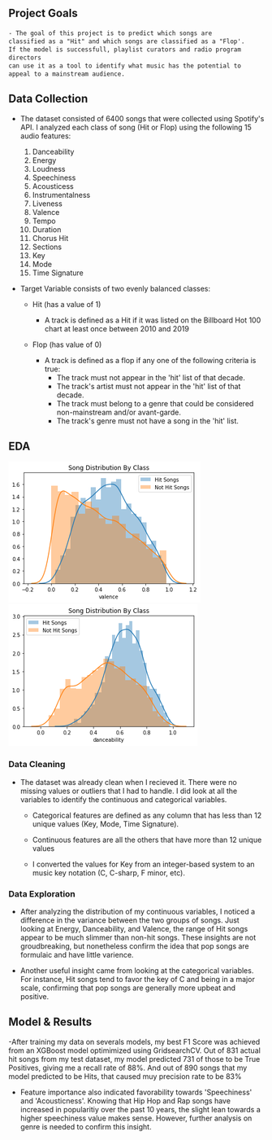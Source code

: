 
## Project Goals
    - The goal of this project is to predict which songs are 
    classified as a "Hit" and which songs are classified as a "Flop'. 
    If the model is successfull, playlist curators and radio program directors 
    can use it as a tool to identify what music has the potential to appeal to a mainstream audience. 


## Data Collection
   - The dataset consisted of 6400 songs that were collected using Spotify's API. 
    I analyzed each class of song (Hit or Flop) using the following 15 audio features:
        1. Danceability
        2. Energy
        3. Loudness
        4. Speechiness
        5. Acousticess
        6. Instrumentalness
        7. Liveness
        8. Valence
        9. Tempo
        10. Duration
        11. Chorus Hit
        12. Sections
        13. Key
        14. Mode
        15. Time Signature
    
   - Target Variable consists of two evenly balanced classes:
        - Hit (has a value of 1)
           - A track is defined as a Hit if it was listed on the Billboard Hot 100 chart at least once between 2010 and 2019
        
        - Flop (has value of 0)
           - A track is defined as a flop if any one of the following criteria is true:
                - The track must not appear in the 'hit' list of that decade.
                - The track's artist must not appear in the 'hit' list of that decade.
                - The track must belong to a genre that could be considered non-mainstream and/or 
                avant-garde.
                - The track's genre must not have a song in the 'hit' list.
                
## EDA
![](valence.png) ![](danceability.png)
### Data Cleaning
   - The dataset was already clean when I recieved it. There were no missing values or outliers that I had to handle. 
    I did look at all the variables to identify the continuous and categorical variables.
       
      - Categorical features are defined as any column that has less than 12 unique values 
        (Key, Mode, Time Signature).
       
      - Continuous features are all the others that have more than 12 unique values
       
      - I converted the values for Key from an integer-based system to an music key notation 
        (C, C-sharp, F minor, etc).

### Data Exploration
   - After analyzing the distribution of my continuous variables, 
    I noticed a difference in the variance between the two groups of songs. 
    Just looking at Energy, Danceability, and Valence, 
    the range of Hit songs appear to be much slimmer than non-hit songs. 
    These insights are not groudbreaking, but nonetheless confirm the idea 
    that pop songs are formulaic and have little varience.
   
   - Another useful insight came from looking at the categorical variables. 
    For instance, Hit songs tend to favor the key of C and being in a major scale, 
    confirming that pop songs are generally more upbeat and positive.



## Model & Results
   -After training my data on severals models, my best F1 Score was achieved from an 
    XGBoost model optimimized using GridsearchCV. Out of 831 actual hit songs from my test dataset, 
    my model predicted 731 of those to be True Positives, 
    giving me a recall rate of 88%. And out of 890 songs that my model predicted to be Hits, 
    that caused muy precision rate to be 83%
    
   - Feature importance also indicated favorability towards 'Speechiness' and 'Acousticness'. 
    Knowing that Hip Hop and Rap songs have increased in popularitiy over the past 10 years, 
    the slight lean towards a higher speechiness value makes sense. However, 
    further analysis on genre is needed to confirm this insight.
